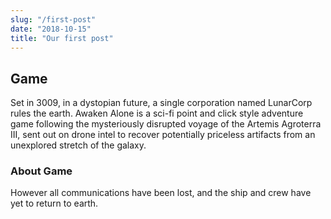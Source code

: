 ```yaml
---
slug: "/first-post"
date: "2018-10-15"
title: "Our first post"
---
```


## Game

Set in 3009, in a dystopian future, a single corporation named LunarCorp rules the earth. Awaken Alone is a sci-fi point and click style adventure game following the mysteriously disrupted voyage of the Artemis Agroterra III, sent out on drone intel to recover potentially priceless artifacts from an unexplored stretch of the galaxy. 

### About Game

However all communications have been lost, and the ship and crew have yet to return to earth.

